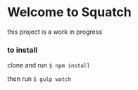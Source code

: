 # Welcome to Squatch
this project is a work in progress

### to install
clone and run
`$ npm install`

then run
`$ gulp watch`